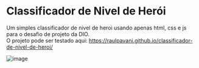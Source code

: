 # Classificador de Nivel de Herói
Um simples classificador de nivel de heroi usando apenas html, css e js para o desafio de projeto da DIO.
<br>O projeto pode ser testado aqui: https://raulpavani.github.io/classificador-de-nivel-de-heroi/

![image](https://github.com/RaulPavani/classificador-de-nivel-de-heroi/assets/40846165/f76ff230-b9cb-4109-b37b-6f4d4990b1cb)
